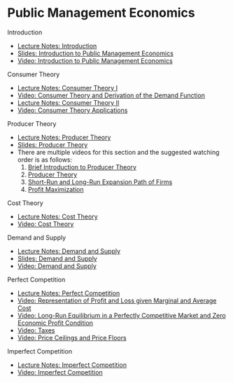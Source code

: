 # Public Management Economics

Introduction

- [Lecture Notes: Introduction](https://github.com/jrfdumortier/PME/raw/main/Introduction%20(Notes).pdf) 
- [Slides: Introduction to Public Management Economics](https://github.com/jrfdumortier/PME/raw/main/Introduction%20(Slides).pdf) 
- [Video: Introduction to Public Management Economics](https://youtu.be/M5Q3xLzvfBY?si=psLbBeEe3KZsVPZW)

Consumer Theory

- [Lecture Notes: Consumer Theory I](https://github.com/jrfdumortier/PME/raw/main/Consumer%20Theory%20I%20(Notes).pdf)
- [Video:  Consumer Theory and Derivation of the Demand Function](https://youtu.be/0pKNamk8UUA?si=U_WD7LpAO2PYl7cF)
- [Lecture Notes: Consumer Theory II](https://github.com/jrfdumortier/PME/raw/main/Consumer%20Theory%20II%20(Notes).pdf)
- [Video:  Consumer Theory Applications](https://youtu.be/oG7GclC0ZgQ?si=yFgRnVMSFi-tot7S)

Producer Theory

- [Lecture Notes: Producer Theory](https://github.com/jrfdumortier/PME/raw/main/Producer%20Theory%20(Notes).pdf)
- [Slides: Producer Theory](https://github.com/jrfdumortier/PME/raw/main/Producer%20Theory%20(Slides).pdf)
- There are multiple videos for this section and the suggested watching order is as follows:
     1. [Brief Introduction to Producer Theory](https://youtu.be/MnxhPmNAiBY)
     2. [Producer Theory](https://youtu.be/EilB16BfgG0)
     3. [Short-Run and Long-Run Expansion Path of Firms](https://youtu.be/InGKsb2M9_M)
     4. [Profit Maximization](https://youtu.be/hys53bsCIvc)
     
Cost Theory

- [Lecture Notes: Cost Theory](https://github.com/jrfdumortier/PME/raw/main/Cost%20Theory%20(Notes).pdf)
- [Video: Cost Theory](https://youtu.be/gbk74yfAXhw?si=KHQxJkaP5-c_jpnJ)

Demand and Supply

- [Lecture Notes: Demand and Supply](https://github.com/jrfdumortier/PME/raw/main/Demand%20and%20Supply%20(Notes).pdf)
- [Slides: Demand and Supply](https://github.com/jrfdumortier/PME/raw/main/Demand%20and%20Supply%20(Slides).pdf)
- [Video: Demand and Supply](https://youtu.be/DAOoQX5_RKg?si=QTfWWKDPU_pzWaxF)

Perfect Competition

- [Lecture Notes: Perfect Competition](https://github.com/jrfdumortier/PME/raw/main/Perfect%20Competition%20(Notes).pdf)
- [Video: Representation of Profit and Loss given Marginal and Average Cost](https://youtu.be/QFpjRTKxpZE?si=ZEx7LAd2Un6g43lw)
- [Video:  Long-Run Equilibrium in a Perfectly Competitive Market and Zero Economic Profit Condition ](https://youtu.be/QFpjRTKxpZE?si=ZEx7LAd2Un6g43lw)
- [Video: Taxes](https://youtu.be/QFpjRTKxpZE?si=ZEx7LAd2Un6g43lw)
- [Video: Price Ceilings and Price Floors](https://youtu.be/QFpjRTKxpZE?si=ZEx7LAd2Un6g43lw)

Imperfect Competition

- [Lecture Notes: Imperfect Competition](https://github.com/jrfdumortier/PME/raw/main/Imperfect%20Competition%20(Notes).pdf)
- [Video: Imperfect Competition](https://youtu.be/CK3dcB7lrYI?si=WLIBlNR2LgDuyai0)